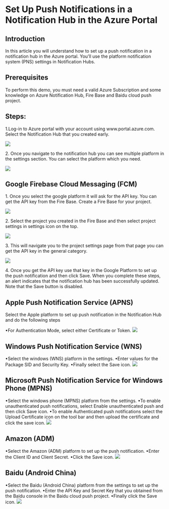 <h1>Set Up Push Notifications in a Notification Hub in the Azure Portal</h1>
<h2>Introduction</h2>
<p>In this article you will understand how to set up a push notification in a notification hub in the Azure portal. You’ll use the platform notification system (PNS) settings in Notification Hubs.</p>

<h2>Prerequisites</h2>
<p>To perform this demo, you must need a valid Azure Subscription and some knowledge on Azure Notification Hub, Fire Base and Baidu cloud push project.</p>

<h2>Steps:</h2>
<p>1.Log-in to Azure portal with your account using www.portal.azure.com. Select the Notification Hub that you created early.</p>
<img src="https://codesizzlergit.blob.core.windows.net/az203-2-003/1.png"/>
<p>2. Once you navigate to the notification hub you can see multiple platform in the settings section. You can select the platform which you need.</p>
<img src="https://codesizzlergit.blob.core.windows.net/az203-2-003/2.png"/>
<h2>Google Firebase Cloud Messaging (FCM)</h2>
<p>1. Once you select the google platform it will ask for the API key. You can get the API key from the Fire Base. Create a Fire Base for your project.</p>
<img src="https://codesizzlergit.blob.core.windows.net/az203-2-003/3.png"/>
<p>2. Select the project you created in the Fire Base and then select project settings in settings icon on the top.</p>
<img src="https://codesizzlergit.blob.core.windows.net/az203-2-003/4.png"/>
<p>3. This will navigate you to the project settings page from that page you can get the API key in the general category.</p>
<img src="https://codesizzlergit.blob.core.windows.net/az203-2-003/5.png"/>
<p>4. Once you get the API key use that key in the Google Platform to set up the push notification and then click Save. When you complete these steps, an alert indicates that the notification hub has been successfully updated. Note that the Save button is disabled.</p>
<h2>Apple Push Notification Service (APNS)</h2>
<p>Select the Apple platform to set up push notification in the Notification Hub and do the following steps</p>
<span>&#8226;</span>For Authentication Mode, select either Certificate or Token.
<img src="https://codesizzlergit.blob.core.windows.net/az203-2-003/7.PNG"/>
<h2>Windows Push Notification Service (WNS)</h2>
<span>&#8226;</span>Select the windows (WNS) platform in the settings.
<span>&#8226;</span>Enter values for the Package SID and Security Key.
<span>&#8226;</span>Finally select the Save icon.
<img src="https://codesizzlergit.blob.core.windows.net/az203-2-003/8.png"/>
<h2>Microsoft Push Notification Service for Windows Phone (MPNS)</h2>
<span>&#8226;</span>Select the windows phone (MPNS) platform from the settings.
<span>&#8226;</span>To enable unauthenticated push notifications, select Enable unauthenticated push and then click Save icon.
<span>&#8226;</span>To enable Authenticated push notifications select the Upload Certificate icon on the tool bar and then upload the certificate and click the save icon.
<img src="https://codesizzlergit.blob.core.windows.net/az203-2-003/9.png"/>
<h2>Amazon (ADM)</h2>
<span>&#8226;</span>Select the Amazon (ADM) platform to set up the push notification.
<span>&#8226;</span>Enter the Client ID and Client Secret.
<span>&#8226;</span>Click the Save icon.
<img src="https://codesizzlergit.blob.core.windows.net/az203-2-003/10.png"/>
<h2>Baidu (Android China)</h2>
<span>&#8226;</span>Select the Baidu (Android China) platform from the settings to set up the push notification.
<span>&#8226;</span>Enter the API Key and Secret Key that you obtained from the Baidu console in the Baidu cloud push project.
<span>&#8226;</span>Finally click the Save icon.
<img src="https://codesizzlergit.blob.core.windows.net/az203-2-003/11.png"/>
